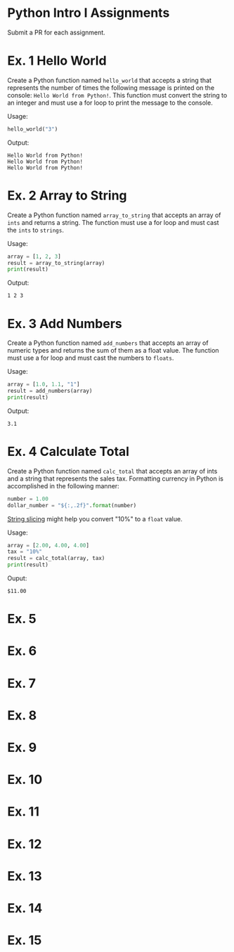 # Python Intro I Assignments
Submit a PR for each assignment.

# Ex. 1 Hello World
Create a Python function named `hello_world` that accepts a string 
that represents the number of times the following message is 
printed on the console: `Hello World from Python!`.  This function
must convert the string to an integer and must use a for loop to 
print the message to the console.

Usage: 
```python
hello_world("3")
```

Output:
```
Hello World from Python!
Hello World from Python!
Hello World from Python!
```

# Ex. 2 Array to String
Create a Python function named `array_to_string` that accepts an array of `ints` and returns a string. 
The function must use a for loop and must cast the `ints` to `strings`.

Usage:
```python
array = [1, 2, 3]
result = array_to_string(array)
print(result)
```

Output:
```
1 2 3
```

# Ex. 3 Add Numbers
Create a Python function named `add_numbers` that accepts an array of numeric types and returns the sum of 
them as a float value. The function must use a for loop and must cast the numbers to `floats`.

Usage:
```python
array = [1.0, 1.1, "1"]
result = add_numbers(array)
print(result)
```

Output:
```
3.1
```

# Ex. 4 Calculate Total
Create a Python function named `calc_total` that accepts an array of ints and a string that represents the sales tax.
Formatting currency in Python is accomplished in the following manner:

```python
number = 1.00
dollar_number = "${:,.2f}".format(number)
```

[String slicing](https://www.digitalocean.com/community/tutorials/how-to-index-and-slice-strings-in-python-3) might help you convert "10%" to a `float` value.

Usage:
```python
array = [2.00, 4.00, 4.00]
tax = "10%"
result = calc_total(array, tax)
print(result)
```

Ouput:
```
$11.00
```

# Ex. 5

# Ex. 6

# Ex. 7

# Ex. 8

# Ex. 9

# Ex. 10

# Ex. 11

# Ex. 12

# Ex. 13

# Ex. 14

# Ex. 15
